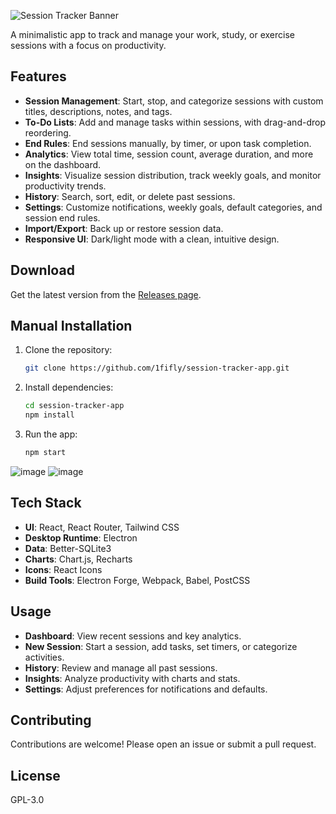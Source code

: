 ![Session Tracker Banner](https://github.com/user-attachments/assets/c1740a31-bd77-4325-a380-d37d8356778c)

A minimalistic app to track and manage your work, study, or exercise sessions with a focus on productivity.

## Features
- **Session Management**: Start, stop, and categorize sessions with custom titles, descriptions, notes, and tags.
- **To-Do Lists**: Add and manage tasks within sessions, with drag-and-drop reordering.
- **End Rules**: End sessions manually, by timer, or upon task completion.
- **Analytics**: View total time, session count, average duration, and more on the dashboard.
- **Insights**: Visualize session distribution, track weekly goals, and monitor productivity trends.
- **History**: Search, sort, edit, or delete past sessions.
- **Settings**: Customize notifications, weekly goals, default categories, and session end rules.
- **Import/Export**: Back up or restore session data.
- **Responsive UI**: Dark/light mode with a clean, intuitive design.

## Download
Get the latest version from the [Releases page](https://github.com/1fifly/session-tracker-app/releases).

## Manual Installation
1. Clone the repository:
   ```bash
   git clone https://github.com/1fifly/session-tracker-app.git
   ```
2. Install dependencies:
   ```bash
   cd session-tracker-app
   npm install
   ```
3. Run the app:
   ```bash
   npm start
   ```

![image](https://github.com/user-attachments/assets/92fcd30f-f51a-4c3d-a5ef-2fd8b4c4f4ec)
![image](https://github.com/user-attachments/assets/6c14cd12-b8d7-4484-b6ee-2e515f8070f7)


## Tech Stack
- **UI**: React, React Router, Tailwind CSS
- **Desktop Runtime**: Electron
- **Data**: Better-SQLite3
- **Charts**: Chart.js, Recharts
- **Icons**: React Icons
- **Build Tools**: Electron Forge, Webpack, Babel, PostCSS

## Usage
- **Dashboard**: View recent sessions and key analytics.
- **New Session**: Start a session, add tasks, set timers, or categorize activities.
- **History**: Review and manage all past sessions.
- **Insights**: Analyze productivity with charts and stats.
- **Settings**: Adjust preferences for notifications and defaults.

## Contributing
Contributions are welcome! Please open an issue or submit a pull request.

## License
GPL-3.0
